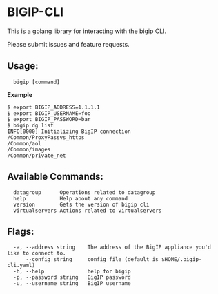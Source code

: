 # BIGIP-CLI

This is a golang library for interacting with the bigip CLI.

Please submit issues and feature requests.

## Usage:
```shell
  bigip [command]
```
**Example**
```shell
$ export BIGIP_ADDRESS=1.1.1.1
$ export BIGIP_USERNAME=foo
$ export BIGIP_PASSWORD=bar
$ bigip dg list
INFO[0000] Initializing BigIP connection                
/Common/ProxyPassvs_https
/Common/aol
/Common/images
/Common/private_net
```

## Available Commands:
```shell
  datagroup      Operations related to datagroup
  help           Help about any command
  version        Gets the version of bigip cli
  virtualservers Actions related to virtualservers
```

## Flags:
```shell
  -a, --address string    The address of the BigIP appliance you'd like to connect to.
      --config string     config file (default is $HOME/.bigip-cli.yaml)
  -h, --help              help for bigip
  -p, --password string   BigIP password
  -u, --username string   BigIP username
```